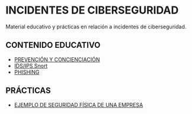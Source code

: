 # INCIDENTES DE CIBERSEGURIDAD
Material educativo y prácticas en relación a incidentes de ciberseguridad.

## CONTENIDO EDUCATIVO
- [PREVENCIÓN Y CONCIENCIACIÓN](https://github.com/pablojmcontacto/planesprevencionyconcienciacion/blob/main/README.md#planes-de-prevenci%C3%B3n-y-concienciaci%C3%B3n)
- [IDS/IPS Snort]()
- [PHISHING](https://github.com/pablojmcontacto/PHISHING#phishing)
  
## PRÁCTICAS 
- [EJEMPLO DE SEGURIDAD FÍSICA DE UNA EMPRESA](https://github.com/pablojmcontacto/practicaseguridadfisica#ejemplo-de-seguridad-f%C3%ADsica-de-una-empresa)
